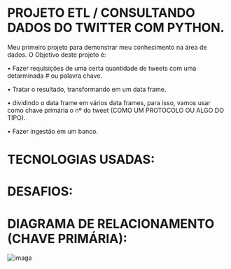 # PROJETO ETL / CONSULTANDO DADOS DO TWITTER COM PYTHON.

Meu primeiro projeto para demonstrar meu conhecimento na área de dados. O Objetivo deste projeto é:

• Fazer requisições de uma certa quantidade de tweets com uma detarminada # ou palavra chave.

• Tratar o resultado, transformando em um data frame.

• dividindo o data frame em vários data frames, para isso, vamos usar como chave primária o nº do tweet (COMO UM PROTOCOLO OU ALGO DO TIPO).

• Fazer ingestão em um banco.

# TECNOLOGIAS USADAS:

# DESAFIOS:


# DIAGRAMA DE RELACIONAMENTO (CHAVE PRIMÁRIA):

![image](https://user-images.githubusercontent.com/78058494/164996180-08b9108a-9bcd-4008-b732-7809c9f2d26c.png)

